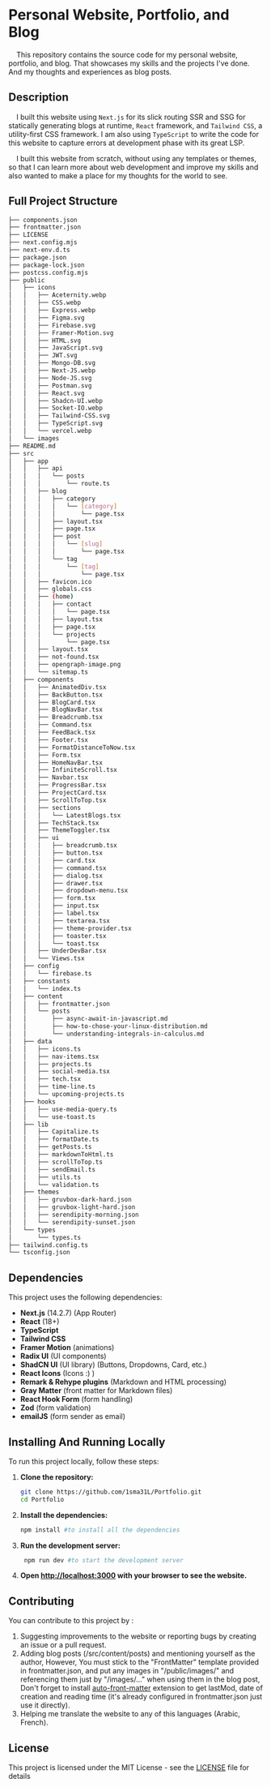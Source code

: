 # Personal Website, Portfolio, and Blog

&nbsp;&nbsp;&nbsp;&nbsp;This repository contains the source code for my personal website, portfolio, and blog. That showcases my skills and the projects I've done. And my thoughts and experiences as blog posts.

## Description

 &nbsp;&nbsp;&nbsp;&nbsp;I built this website using `Next.js` for its slick routing SSR and SSG for statically generating blogs at runtime, `React` framework, and `Tailwind CSS`, a utility-first CSS framework. I am also using `TypeScript` to write the code for this website to capture errors at development phase with its great LSP. 
 
 &nbsp;&nbsp;&nbsp;&nbsp;I built this website from scratch, without using any templates or themes, so that I can learn more about web development and improve my skills and also wanted to make a 
 place for my thoughts for the world to see.

## Full Project Structure
``` bash
├── components.json
├── frontmatter.json
├── LICENSE
├── next.config.mjs
├── next-env.d.ts
├── package.json
├── package-lock.json
├── postcss.config.mjs
├── public
│   ├── icons
│   │   ├── Aceternity.webp
│   │   ├── CSS.webp
│   │   ├── Express.webp
│   │   ├── Figma.svg
│   │   ├── Firebase.svg
│   │   ├── Framer-Motion.svg
│   │   ├── HTML.svg
│   │   ├── JavaScript.svg
│   │   ├── JWT.svg
│   │   ├── Mongo-DB.svg
│   │   ├── Next-JS.webp
│   │   ├── Node-JS.svg
│   │   ├── Postman.svg
│   │   ├── React.svg
│   │   ├── Shadcn-UI.webp
│   │   ├── Socket-IO.webp
│   │   ├── Tailwind-CSS.svg
│   │   ├── TypeScript.svg
│   │   └── vercel.webp
│   └── images
├── README.md
├── src
│   ├── app
│   │   ├── api
│   │   │   └── posts
│   │   │       └── route.ts
│   │   ├── blog
│   │   │   ├── category
│   │   │   │   └── [category]
│   │   │   │       └── page.tsx
│   │   │   ├── layout.tsx
│   │   │   ├── page.tsx
│   │   │   ├── post
│   │   │   │   └── [slug]
│   │   │   │       └── page.tsx
│   │   │   └── tag
│   │   │       └── [tag]
│   │   │           └── page.tsx
│   │   ├── favicon.ico
│   │   ├── globals.css
│   │   ├── (home)
│   │   │   ├── contact
│   │   │   │   └── page.tsx
│   │   │   ├── layout.tsx
│   │   │   ├── page.tsx
│   │   │   └── projects
│   │   │       └── page.tsx
│   │   ├── layout.tsx
│   │   ├── not-found.tsx
│   │   ├── opengraph-image.png
│   │   └── sitemap.ts
│   ├── components
│   │   ├── AnimatedDiv.tsx
│   │   ├── BackButton.tsx
│   │   ├── BlogCard.tsx
│   │   ├── BlogNavBar.tsx
│   │   ├── Breadcrumb.tsx
│   │   ├── Command.tsx
│   │   ├── FeedBack.tsx
│   │   ├── Footer.tsx
│   │   ├── FormatDistanceToNow.tsx
│   │   ├── Form.tsx
│   │   ├── HomeNavBar.tsx
│   │   ├── InfiniteScroll.tsx
│   │   ├── Navbar.tsx
│   │   ├── ProgressBar.tsx
│   │   ├── ProjectCard.tsx
│   │   ├── ScrollToTop.tsx
│   │   ├── sections
│   │   │   └── LatestBlogs.tsx
│   │   ├── TechStack.tsx
│   │   ├── ThemeToggler.tsx
│   │   ├── ui
│   │   │   ├── breadcrumb.tsx
│   │   │   ├── button.tsx
│   │   │   ├── card.tsx
│   │   │   ├── command.tsx
│   │   │   ├── dialog.tsx
│   │   │   ├── drawer.tsx
│   │   │   ├── dropdown-menu.tsx
│   │   │   ├── form.tsx
│   │   │   ├── input.tsx
│   │   │   ├── label.tsx
│   │   │   ├── textarea.tsx
│   │   │   ├── theme-provider.tsx
│   │   │   ├── toaster.tsx
│   │   │   └── toast.tsx
│   │   ├── UnderDevBar.tsx
│   │   └── Views.tsx
│   ├── config
│   │   └── firebase.ts
│   ├── constants
│   │   └── index.ts
│   ├── content
│   │   ├── frontmatter.json
│   │   └── posts
│   │       ├── async-await-in-javascript.md
│   │       ├── how-to-chose-your-linux-distribution.md
│   │       └── understanding-integrals-in-calculus.md
│   ├── data
│   │   ├── icons.ts
│   │   ├── nav-items.tsx
│   │   ├── projects.ts
│   │   ├── social-media.tsx
│   │   ├── tech.tsx
│   │   ├── time-line.ts
│   │   └── upcoming-projects.ts
│   ├── hooks
│   │   ├── use-media-query.ts
│   │   └── use-toast.ts
│   ├── lib
│   │   ├── Capitalize.ts
│   │   ├── formatDate.ts
│   │   ├── getPosts.ts
│   │   ├── markdownToHtml.ts
│   │   ├── scrollToTop.ts
│   │   ├── sendEmail.ts
│   │   ├── utils.ts
│   │   └── validation.ts
│   ├── themes
│   │   ├── gruvbox-dark-hard.json
│   │   ├── gruvbox-light-hard.json
│   │   ├── serendipity-morning.json
│   │   └── serendipity-sunset.json
│   └── types
│       └── types.ts
├── tailwind.config.ts
└── tsconfig.json
```

## Dependencies

This project uses the following dependencies:
- **Next.js** (14.2.7) (App Router)
- **React** (18+)
- **TypeScript**
- **Tailwind CSS**
- **Framer Motion** (animations)
- **Radix UI** (UI components)
- **ShadCN UI** (UI library) (Buttons, Dropdowns, Card, etc.)
- **React Icons** (Icons :) )
- **Remark & Rehype plugins** (Markdown and HTML processing)
- **Gray Matter** (front matter for Markdown files)
- **React Hook Form** (form handling)
- **Zod** (form validation)
- **emailJS** (form sender as email)
  
## Installing And Running Locally

To run this project locally, follow these steps:

1. **Clone the repository:**

   ```bash
   git clone https://github.com/1sma31L/Portfolio.git
   cd Portfolio
2. **Install the dependencies:**

   ```bash
   npm install #to install all the dependencies
   ```
3. **Run the development server:**

   ```bash
    npm run dev #to start the development server
    ```

4. **Open [http://localhost:3000](http://localhost:3000) with your browser to see the website.**

 
## Contributing

You can contribute to this project by :

1. Suggesting improvements to the website or reporting bugs by creating an issue or a pull request.
2. Adding blog posts (/src/content/posts) and mentioning yourself as the author, However, You must stick to the "FrontMatter" template provided in frontmatter.json, and put any images in "/public/images/" and referencing them just by "/images/..." when using them in the blog post, Don't forget to install [auto-front-matter](https://marketplace.visualstudio.com/items?itemName=condorhero.auto-front-matter) extension to get lastMod, date of creation and reading time (it's already configured in frontmatter.json just use it directly). 
3. Helping me translate the website to any of this languages (Arabic, French).






## License

This project is licensed under the MIT License - see the [LICENSE](https://github.com/1sma31L/Portfolio/blob/main/LICENSE) file for details

